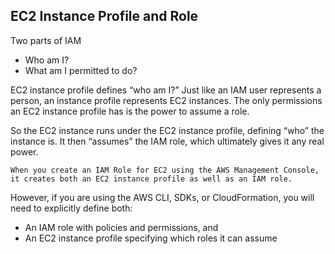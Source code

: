 ## EC2 Instance Profile and Role
Two parts of IAM 
- Who am I?
- What am I permitted to do?

EC2 instance profile defines “who am I?” Just like an IAM user represents a person, an instance profile represents EC2 instances.
The only permissions an EC2 instance profile has is the power to assume a role.

So the EC2 instance runs under the EC2 instance profile, defining “who” the instance is. It then “assumes” the IAM role, which ultimately gives it any real power.

```
When you create an IAM Role for EC2 using the AWS Management Console, it creates both an EC2 instance profile as well as an IAM role.
```

However, if you are using the AWS CLI, SDKs, or CloudFormation, you will need to explicitly define both:
- An IAM role with policies and permissions, and
- An EC2 instance profile specifying which roles it can assume
